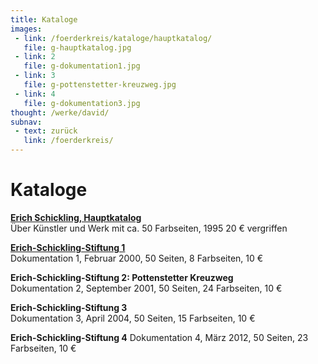 ```yaml
---
title: Kataloge
images:
 - link: /foerderkreis/kataloge/hauptkatalog/
   file: g-hauptkatalog.jpg
 - link: 2
   file: g-dokumentation1.jpg
 - link: 3
   file: g-pottenstetter-kreuzweg.jpg
 - link: 4
   file: g-dokumentation3.jpg
thought: /werke/david/
subnav:
 - text: zurück
   link: /foerderkreis/
---
```


# Kataloge
 
[**Erich Schickling, Hauptkatalog**](/foerderkreis/kataloge/hauptkatalog/)  
Über Künstler und Werk mit ca. 50 Farbseiten, 1995
20 € vergriffen

[**Erich-Schickling-Stiftung 1**](/foerderkreis/kataloge/doku1/)  
Dokumentation 1, Februar 2000, 50 Seiten, 8 Farbseiten, 10 €

**Erich-Schickling-Stiftung 2: Pottenstetter Kreuzweg**  
Dokumentation 2, September 2001, 50 Seiten, 24 Farbseiten, 10 €

**Erich-Schickling-Stiftung 3**  
Dokumentation 3, April 2004, 50 Seiten, 15 Farbseiten, 10 €

**Erich-Schickling-Stiftung 4**
Dokumentation 4, März 2012, 50 Seiten, 23 Farbseiten, 10 €


